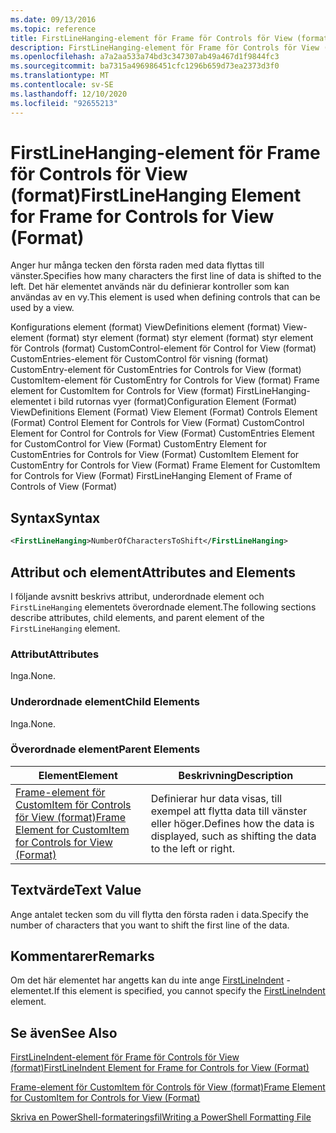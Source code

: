```yaml
---
ms.date: 09/13/2016
ms.topic: reference
title: FirstLineHanging-element för Frame för Controls för View (format)
description: FirstLineHanging-element för Frame för Controls för View (format)
ms.openlocfilehash: a7a2aa533a74bd3c347307ab49a467d1f9844fc3
ms.sourcegitcommit: ba7315a496986451cfc1296b659d73ea2373d3f0
ms.translationtype: MT
ms.contentlocale: sv-SE
ms.lasthandoff: 12/10/2020
ms.locfileid: "92655213"
---
```

# <a name="firstlinehanging-element-for-frame-for-controls-for-view-format"></a><span data-ttu-id="72d7b-103">FirstLineHanging-element för Frame för Controls för View (format)</span><span class="sxs-lookup"><span data-stu-id="72d7b-103">FirstLineHanging Element for Frame for Controls for View (Format)</span></span>

<span data-ttu-id="72d7b-104">Anger hur många tecken den första raden med data flyttas till vänster.</span><span class="sxs-lookup"><span data-stu-id="72d7b-104">Specifies how many characters the first line of data is shifted to the left.</span></span> <span data-ttu-id="72d7b-105">Det här elementet används när du definierar kontroller som kan användas av en vy.</span><span class="sxs-lookup"><span data-stu-id="72d7b-105">This element is used when defining controls that can be used by a view.</span></span>

<span data-ttu-id="72d7b-106">Konfigurations element (format) ViewDefinitions element (format) View-element (format) styr element (format) styr element (format) styr element för Controls (format) CustomControl-element för Control for View (format) CustomEntries-element för CustomControl för visning (format) CustomEntry-element för CustomEntries for Controls for View (format) CustomItem-element för CustomEntry for Controls for View (format) Frame element for CustomItem for Controls for View (format) FirstLineHanging-elementet i bild rutornas vyer (format)</span><span class="sxs-lookup"><span data-stu-id="72d7b-106">Configuration Element (Format) ViewDefinitions Element (Format) View Element (Format) Controls Element (Format) Control Element for Controls for View (Format) CustomControl Element for Control for Controls for View (Format) CustomEntries Element for CustomControl for View (Format) CustomEntry Element for CustomEntries for Controls for View (Format) CustomItem Element for CustomEntry for Controls for View (Format) Frame Element for CustomItem for Controls for View (Format) FirstLineHanging Element of Frame of Controls of View (Format)</span></span>

## <a name="syntax"></a><span data-ttu-id="72d7b-107">Syntax</span><span class="sxs-lookup"><span data-stu-id="72d7b-107">Syntax</span></span>

```xml
<FirstLineHanging>NumberOfCharactersToShift</FirstLineHanging>
```

## <a name="attributes-and-elements"></a><span data-ttu-id="72d7b-108">Attribut och element</span><span class="sxs-lookup"><span data-stu-id="72d7b-108">Attributes and Elements</span></span>

<span data-ttu-id="72d7b-109">I följande avsnitt beskrivs attribut, underordnade element och `FirstLineHanging` elementets överordnade element.</span><span class="sxs-lookup"><span data-stu-id="72d7b-109">The following sections describe attributes, child elements, and parent element of the `FirstLineHanging` element.</span></span>

### <a name="attributes"></a><span data-ttu-id="72d7b-110">Attribut</span><span class="sxs-lookup"><span data-stu-id="72d7b-110">Attributes</span></span>

<span data-ttu-id="72d7b-111">Inga.</span><span class="sxs-lookup"><span data-stu-id="72d7b-111">None.</span></span>

### <a name="child-elements"></a><span data-ttu-id="72d7b-112">Underordnade element</span><span class="sxs-lookup"><span data-stu-id="72d7b-112">Child Elements</span></span>

<span data-ttu-id="72d7b-113">Inga.</span><span class="sxs-lookup"><span data-stu-id="72d7b-113">None.</span></span>

### <a name="parent-elements"></a><span data-ttu-id="72d7b-114">Överordnade element</span><span class="sxs-lookup"><span data-stu-id="72d7b-114">Parent Elements</span></span>

|<span data-ttu-id="72d7b-115">Element</span><span class="sxs-lookup"><span data-stu-id="72d7b-115">Element</span></span>|<span data-ttu-id="72d7b-116">Beskrivning</span><span class="sxs-lookup"><span data-stu-id="72d7b-116">Description</span></span>|
|-------------|-----------------|
|[<span data-ttu-id="72d7b-117">Frame-element för CustomItem för Controls för View (format)</span><span class="sxs-lookup"><span data-stu-id="72d7b-117">Frame Element for CustomItem for Controls for View (Format)</span></span>](./frame-element-for-customitem-for-controls-for-view-format.md)|<span data-ttu-id="72d7b-118">Definierar hur data visas, till exempel att flytta data till vänster eller höger.</span><span class="sxs-lookup"><span data-stu-id="72d7b-118">Defines how the data is displayed, such as shifting the data to the left or right.</span></span>|

## <a name="text-value"></a><span data-ttu-id="72d7b-119">Textvärde</span><span class="sxs-lookup"><span data-stu-id="72d7b-119">Text Value</span></span>

<span data-ttu-id="72d7b-120">Ange antalet tecken som du vill flytta den första raden i data.</span><span class="sxs-lookup"><span data-stu-id="72d7b-120">Specify the number of characters that you want to shift the first line of the data.</span></span>

## <a name="remarks"></a><span data-ttu-id="72d7b-121">Kommentarer</span><span class="sxs-lookup"><span data-stu-id="72d7b-121">Remarks</span></span>

<span data-ttu-id="72d7b-122">Om det här elementet har angetts kan du inte ange [FirstLineIndent](./firstlineindent-element-for-frame-for-controls-for-view-format.md) -elementet.</span><span class="sxs-lookup"><span data-stu-id="72d7b-122">If this element is specified, you cannot specify the [FirstLineIndent](./firstlineindent-element-for-frame-for-controls-for-view-format.md) element.</span></span>

## <a name="see-also"></a><span data-ttu-id="72d7b-123">Se även</span><span class="sxs-lookup"><span data-stu-id="72d7b-123">See Also</span></span>

[<span data-ttu-id="72d7b-124">FirstLineIndent-element för Frame för Controls för View (format)</span><span class="sxs-lookup"><span data-stu-id="72d7b-124">FirstLineIndent Element for Frame for Controls for View (Format)</span></span>](./firstlineindent-element-for-frame-for-controls-for-view-format.md)

[<span data-ttu-id="72d7b-125">Frame-element för CustomItem för Controls för View (format)</span><span class="sxs-lookup"><span data-stu-id="72d7b-125">Frame Element for CustomItem for Controls for View (Format)</span></span>](./frame-element-for-customitem-for-controls-for-view-format.md)

[<span data-ttu-id="72d7b-126">Skriva en PowerShell-formateringsfil</span><span class="sxs-lookup"><span data-stu-id="72d7b-126">Writing a PowerShell Formatting File</span></span>](./writing-a-powershell-formatting-file.md)

